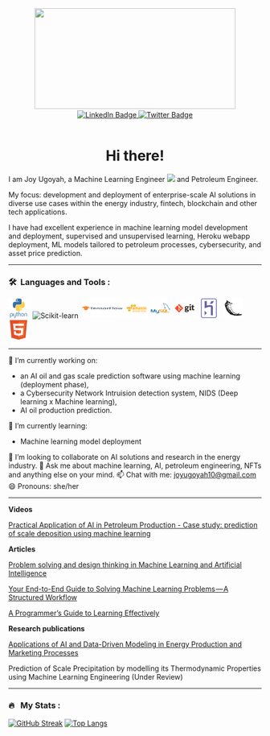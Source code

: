 <div id="header" align="center">
  <img src="https://media.giphy.com/media/l4pTsNgkamxfk2ZLq/giphy.gif" width="400" height="200"/>
  
  <div id="badges">
  <a href="https://www.linkedin.com/in/joy-ugoyah/">
    <img src="https://img.shields.io/badge/LinkedIn-blue?style=for-the-badge&logo=linkedin&logoColor=white" alt="LinkedIn Badge"/>
  </a>
  <a href="https://twitter.com/chiemali">
    <img src="https://img.shields.io/badge/Twitter-blue?style=for-the-badge&logo=twitter&logoColor=white" alt="Twitter Badge"/>
  </a> 
  </div>
  
  <img src="https://komarev.com/ghpvc/?username=JoyUgoyah&style=flat-square&color=blue" alt=""/>
  <h1>
  Hi there!
</h1>
  
</div>

I am Joy Ugoyah, a Machine Learning Engineer <img src="https://media.giphy.com/media/WUlplcMpOCEmTGBtBW/giphy.gif" width="30"> and Petroleum Engineer.

My focus: development and deployment of enterprise-scale AI solutions in diverse use cases within the energy industry, fintech, blockchain and other tech applications.

I have had excellent experience in machine learning model development and deployment, supervised and unsupervised learning, Heroku webapp deployment, ML models tailored to petroleum processes, cybersecurity, and asset price prediction.

---

### 🛠 &nbsp;Languages and Tools :

<p>
<img src="https://github.com/devicons/devicon/blob/master/icons/python/python-original-wordmark.svg" title="Python" alt="Python" width="40" height="40"/>&nbsp;
<img src="https://github.com/devicons/devicon/blob/master/icons/scikit-learn/scikit-learn-original.svg" title="Scikit-learn" alt="Scikit-learn" width="40" height="40"/>&nbsp;
<img src="https://github.com/devicons/devicon/blob/master/icons/tensorflow/tensorflow-original-wordmark.svg" title="Tensorflow" alt="Tensorflow" width="80" height="40"/>&nbsp;
<img src="https://github.com/devicons/devicon/blob/master/icons/amazonwebservices/amazonwebservices-plain-wordmark.svg" title="AWS" alt="AWS" width="40" height="40"/>&nbsp;
<img src="https://github.com/devicons/devicon/blob/master/icons/mysql/mysql-original-wordmark.svg" title="MySQL"  alt="MySQL" width="40" height="40"/>&nbsp;
<img src="https://github.com/devicons/devicon/blob/master/icons/git/git-original-wordmark.svg" title="Git" **alt="Git" width="40" height="40"/>&nbsp;
<img src="https://github.com/devicons/devicon/blob/master/icons/heroku/heroku-original.svg" title="Heroku" alt="Heroku" width="40" height="40"/>&nbsp;
<img src="https://github.com/devicons/devicon/blob/master/icons/flask/flask-original.svg" title="Flask" alt="Flask" width="40" height="40"/>&nbsp;
<img src="https://github.com/devicons/devicon/blob/master/icons/html5/html5-original.svg" title="HTML5" alt="HTML" width="40" height="40"/>&nbsp;
</p>

---

🔭 I’m currently working on:
  - an AI oil and gas scale prediction software using machine learning (deployment phase),
  - a Cybersecurity Network Intruision detection system, NIDS (Deep learning x Machine learning),
  - AI oil production prediction.


🌱 I’m currently learning:
  - Machine learning model deployment


👯 I’m looking to collaborate on AI solutions and research in the energy industry. 
💬 Ask me about machine learning, AI, petroleum engineering, NFTs and anything else on your mind.
📫 Chat with me: joyugoyah10@gmail.com
😄 Pronouns: she/her

<!--
⚡ Fun fact: I love to paint & draw... and to be close to water bodies
-->

---

**Videos**

[Practical Application of AI in Petroleum Production - Case study: prediction of scale deposition using machine learning](https://youtu.be/9sKz4Dfi_EU 'click here')


**Articles**

[Problem solving and design thinking in Machine Learning and Artificial Intelligence](https://medium.com/@joyugoyah10/problem-solving-and-design-thinking-in-machine-learning-and-artificial-intelligence-40e75710aede)

[Your End-to-End Guide to Solving Machine Learning Problems — A Structured Workflow](https://medium.datadriveninvestor.com/your-end-to-end-guide-to-solving-machine-learning-problems-a-structured-workflow-5045e0102e6)

[A Programmer’s Guide to Learning Effectively](https://medium.com/@joyugoyah10/a-programmers-guide-to-learning-effectively-445499ce936f)


**Research publications**

[Applications of AI and Data-Driven Modeling in Energy Production and Marketing Processes](https://doi.org/10.2118/207153-MS)

Prediction of Scale Precipitation by modelling its Thermodynamic Properties using Machine Learning Engineering (Under Review)


---

### 🔥 &nbsp; My Stats :
[![GitHub Streak](http://github-readme-streak-stats.herokuapp.com?user=JoyUgoyah&theme=dark&background=000000)](https://git.io/streak-stats)            [![Top Langs](https://github-readme-stats.vercel.app/api/top-langs/?username=JoyUgoyah&layout=compact&theme=vision-friendly-dark)](https://github.com/anuraghazra/github-readme-stats)



<!--
<img align="center" src="https://github-readme-stats.vercel.app/api?username=JoyUgoyah&show_icons=true&icon_color=0366d6&text_color=24292e&bg_color=ffffff&hide_title=true" />


<!--
**JoyUgoyah/JoyUgoyah** is a ✨ _special_ ✨ repository because its `README.md` (this file) appears on your GitHub profile.

Here are some ideas to get you started:

- 🔭 I’m currently working on ...
- 🌱 I’m currently learning ...
- 👯 I’m looking to collaborate on ...
- 🤔 I’m looking for help with ...
- 💬 Ask me about ...
- 📫 How to reach me: ...
- 😄 Pronouns: ...
- ⚡ Fun fact: ...
-->
